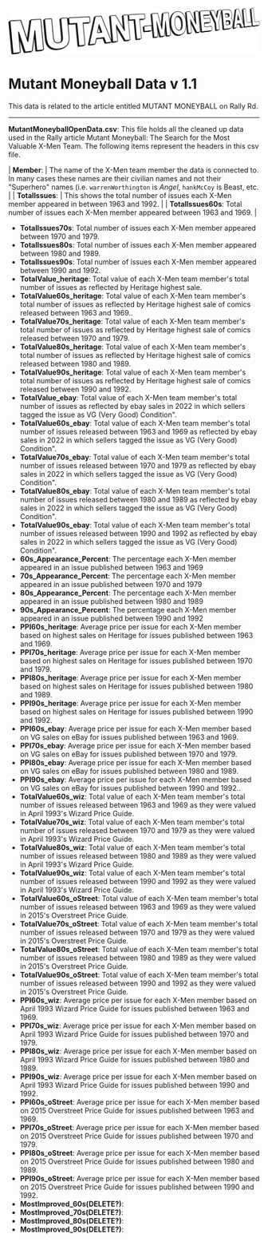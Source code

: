 ![](MUTANT-MONEYBALL-logo.png)

# Mutant Moneyball Data v 1.1

This data is related to the article entitled MUTANT MONEYBALL on Rally Rd.

---

**MutantMoneyballOpenData.csv**: This file holds all the cleaned up data used in the Rally article Mutant Moneyball: The Search for the Most Valuable X-Men Team. The following items represent the headers in this csv file.

| **Member**: | The name of the X-Men team member the data is connected to. In many cases these names are their civilian names and not their "Superhero" names (i.e. `warrenWorthington` is *Angel*, `hankMcCoy` is Beast, etc. |
| **TotalIssues**: | This shows the total number of issues each X-Men member appeared in between 1963 and 1992. |
| **TotalIssues60s**: Total number of issues each X-Men member appeared between 1963 and 1969. |


* **TotalIssues70s**: Total number of issues each X-Men member appeared between 1970 and 1979.
* **TotalIssues80s**: Total number of issues each X-Men member appeared between 1980 and 1989.
* **TotalIssues90s**: Total number of issues each X-Men member appeared between 1990 and 1992.
* **TotalValue_heritage**: Total value of each X-Men team member's total number of issues as reflected by Heritage highest sale.
* **TotalValue60s_heritage**: Total value of each X-Men team member's total number of issues as reflected by Heritage highest sale of comics released between 1963 and 1969..
* **TotalValue70s_heritage**: Total value of each X-Men team member's total number of issues as reflected by Heritage highest sale of comics released between 1970 and 1979.
* **TotalValue80s_heritage**: Total value of each X-Men team member's total number of issues as reflected by Heritage highest sale of comics released between 1980 and 1989.
* **TotalValue90s_heritage**: Total value of each X-Men team member's total number of issues as reflected by Heritage highest sale of comics released between 1990 and 1992.
* **TotalValue_ebay**: Total value of each X-Men team member's total number of issues as reflected by ebay sales in 2022 in which sellers tagged the issue as VG (Very Good) Condition".
* **TotalValue60s_ebay**: Total value of each X-Men team member's total number of issues released between 1963 and 1969 as reflected by ebay sales in 2022 in which sellers tagged the issue as VG (Very Good) Condition".
* **TotalValue70s_ebay**: Total value of each X-Men team member's total number of issues released between 1970 and 1979 as reflected by ebay sales in 2022 in which sellers tagged the issue as VG (Very Good) Condition".
* **TotalValue80s_ebay**: Total value of each X-Men team member's total number of issues released between 1980 and 1989 as reflected by ebay sales in 2022 in which sellers tagged the issue as VG (Very Good) Condition".
* **TotalValue90s_ebay**: Total value of each X-Men team member's total number of issues released between 1990 and 1992 as reflected by ebay sales in 2022 in which sellers tagged the issue as VG (Very Good) Condition".
* **60s_Appearance_Percent**: The percentage each X-Men member appeared in an issue published between 1963 and 1969
* **70s_Appearance_Percent**: The percentage each X-Men member appeared in an issue published between 1970 and 1979
* **80s_Appearance_Percent**: The percentage each X-Men member appeared in an issue published between 1980 and 1989
* **90s_Appearance_Percent**: The percentage each X-Men member appeared in an issue published between 1990 and 1992
* **PPI60s_heritage**: Average price per issue for each X-Men member based on highest sales on Heritage for issues published between 1963 and 1969. 
* **PPI70s_heritage**: Average price per issue for each X-Men member based on highest sales on Heritage for issues published between 1970 and 1979.
* **PPI80s_heritage**: Average price per issue for each X-Men member based on highest sales on Heritage for issues published between 1980 and 1989.
* **PPI90s_heritage**: Average price per issue for each X-Men member based on highest sales on Heritage for issues published between 1990 and 1992.
* **PPI60s_ebay**: Average price per issue for each X-Men member based on VG sales on eBay for issues published between 1963 and 1969.
* **PPI70s_ebay**: Average price per issue for each X-Men member based on VG sales on eBay for issues published between 1970 and 1979.
* **PPI80s_ebay**: Average price per issue for each X-Men member based on VG sales on eBay for issues published between 1980 and 1989.
* **PPI90s_ebay**:  Average price per issue for each X-Men member based on VG sales on eBay for issues published between 1990 and 1992..
* **TotalValue60s_wiz**: Total value of each X-Men team member's total number of issues released between 1963 and 1969 as they were valued in April 1993's Wizard Price Guide.
* **TotalValue70s_wiz**: Total value of each X-Men team member's total number of issues released between 1970 and 1979 as they were valued in April 1993's Wizard Price Guide.
* **TotalValue80s_wiz**: Total value of each X-Men team member's total number of issues released between 1980 and 1989 as they were valued in April 1993's Wizard Price Guide.
* **TotalValue90s_wiz**: Total value of each X-Men team member's total number of issues released between 1990 and 1992 as they were valued in April 1993's Wizard Price Guide.
* **TotalValue60s_oStreet**: Total value of each X-Men team member's total number of issues released between 1963 and 1969 as they were valued in 2015's Overstreet Price Guide.
* **TotalValue70s_oStreet**: Total value of each X-Men team member's total number of issues released between 1970 and 1979 as they were valued in 2015's Overstreet Price Guide.
* **TotalValue80s_oStreet**: Total value of each X-Men team member's total number of issues released between 1980 and 1989 as they were valued in 2015's Overstreet Price Guide.
* **TotalValue90s_oStreet**:  Total value of each X-Men team member's total number of issues released between 1990 and 1992 as they were valued in 2015's Overstreet Price Guide.
* **PPI60s_wiz**: Average price per issue for each X-Men member based on April 1993 Wizard Price Guide for issues published between 1963 and 1969.
* **PPI70s_wiz**: Average price per issue for each X-Men member based on April 1993 Wizard Price Guide for issues published between 1970 and 1979.
* **PPI80s_wiz**: Average price per issue for each X-Men member based on April 1993 Wizard Price Guide for issues published between 1980 and 1989.
* **PPI90s_wiz**: Average price per issue for each X-Men member based on April 1993 Wizard Price Guide for issues published between 1990 and 1992.
* **PPI60s_oStreet**: Average price per issue for each X-Men member based on 2015 Overstreet Price Guide for issues published between 1963 and 1969.
* **PPI70s_oStreet**: Average price per issue for each X-Men member based on 2015 Overstreet Price Guide for issues published between 1970 and 1979.
* **PPI80s_oStreet**: Average price per issue for each X-Men member based on 2015 Overstreet Price Guide for issues published between 1980 and 1989.
* **PPI90s_oStreet**: Average price per issue for each X-Men member based on 2015 Overstreet Price Guide for issues published between 1990 and 1992.
* **MostImproved_60s(DELETE?)**:
* **MostImproved_70s(DELETE?)**:
* **MostImproved_80s(DELETE?)**:
* **MostImproved_90s(DELETE?)**: